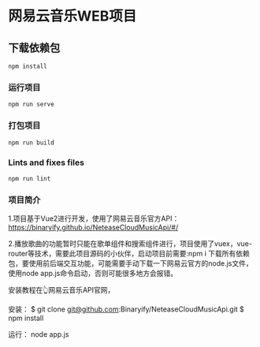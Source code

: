 # 网易云音乐WEB项目

## 下载依赖包
```
npm install
```

### 运行项目
```
npm run serve
```

### 打包项目
```
npm run build
```

### Lints and fixes files
```
npm run lint
```

### 项目简介
1.项目基于Vue2进行开发，使用了网易云音乐官方API：https://binaryify.github.io/NeteaseCloudMusicApi/#/

2.播放歌曲的功能暂时只能在歌单组件和搜索组件进行，项目使用了vuex，vue-router等技术，需要此项目源码的小伙伴，启动项目前需要:npm i 下载所有依赖包，要使用前后端交互功能，可能需要手动下载一下网易云官方的node.js文件，使用node app.js命令启动，否则可能很多地方会报错。

安装教程在👆网易云音乐API官网，

安装：
$ git clone git@github.com:Binaryify/NeteaseCloudMusicApi.git
$ npm install

运行：
node app.js

